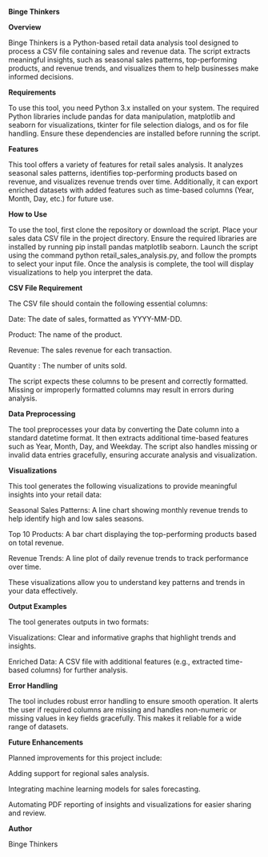 **Binge Thinkers**

**Overview**

Binge Thinkers is a Python-based retail data analysis tool designed to process a CSV file containing sales and revenue data. The script extracts meaningful insights, such as seasonal sales patterns, top-performing products, and revenue trends, and visualizes them to help businesses make informed decisions.

**Requirements**


To use this tool, you need Python 3.x installed on your system. The required Python libraries include pandas for data manipulation, matplotlib and seaborn for visualizations, tkinter for file selection dialogs, and os for file handling. Ensure these dependencies are installed before running the script.

**Features**


This tool offers a variety of features for retail sales analysis. It analyzes seasonal sales patterns, identifies top-performing products based on revenue, and visualizes revenue trends over time. Additionally, it can export enriched datasets with added features such as time-based columns (Year, Month, Day, etc.) for future use.

**How to Use**


To use the tool, first clone the repository or download the script. Place your sales data CSV file in the project directory. Ensure the required libraries are installed by running pip install pandas matplotlib seaborn. Launch the script using the command python retail_sales_analysis.py, and follow the prompts to select your input file. Once the analysis is complete, the tool will display visualizations to help you interpret the data.

**CSV File Requirement**


The CSV file should contain the following essential columns:


Date: The date of sales, formatted as YYYY-MM-DD.

Product: The name of the product.

Revenue: The sales revenue for each transaction.

Quantity : The number of units sold.


The script expects these columns to be present and correctly formatted. Missing or improperly formatted columns may result in errors during analysis.

**Data Preprocessing**


The tool preprocesses your data by converting the Date column into a standard datetime format. It then extracts additional time-based features such as Year, Month, Day, and Weekday. The script also handles missing or invalid data entries gracefully, ensuring accurate analysis and visualization.

**Visualizations**

This tool generates the following visualizations to provide meaningful insights into your retail data:

Seasonal Sales Patterns: A line chart showing monthly revenue trends to help identify high and low sales seasons.

Top 10 Products: A bar chart displaying the top-performing products based on total revenue.

Revenue Trends: A line plot of daily revenue trends to track performance over time.

These visualizations allow you to understand key patterns and trends in your data effectively.


**Output Examples**

The tool generates outputs in two formats:

Visualizations: Clear and informative graphs that highlight trends and insights.

Enriched Data: A CSV file with additional features (e.g., extracted time-based columns) for further analysis.

**Error Handling**

The tool includes robust error handling to ensure smooth operation. It alerts the user if required columns are missing and handles non-numeric or missing values in key fields gracefully. This makes it reliable for a wide range of datasets.

**Future Enhancements**

Planned improvements for this project include:

Adding support for regional sales analysis.

Integrating machine learning models for sales forecasting.

Automating PDF reporting of insights and visualizations for easier sharing and review.


**Author**


Binge Thinkers

